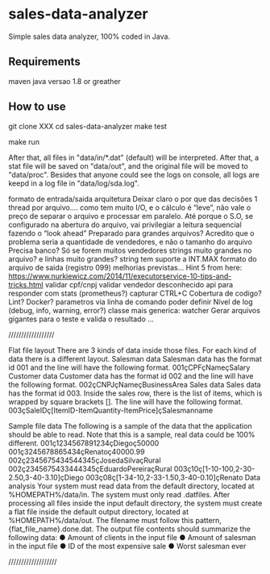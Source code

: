 # sales-data-analyzer
Simple sales data analyzer, 100% coded in Java.

## Requirements
maven
java versao 1.8 or greather

## How to use
git clone XXX
cd sales-data-analyzer
make test

make run

After that, all files in "data/in/*.dat" (default) will be interpreted. After that, a stat file will be saved on "data/out", and the original file will be moved to "data/proc". Besides that anyone could see the logs on console, all logs are keepd in a log file in "data/log/sda.log".






formato de entrada/saida
arquitetura
Deixar claro o por que das decisões
1 thread por arquivo…. como tem muito I/O, e o cálculo é “leve”, não vale o preço de separar o arquivo e processar em paralelo. Até porque o S.O, se configurado na abertura do arquivo, vai privilegiar a leitura sequencial fazendo o “look ahead”
Preparado para grandes arquivos?
Acredito que o problema seria a quantidade de vendedores, e não o tamanho do arquivo
Precisa banco? Só se forem muitos vendedores
strings muito grandes no arquivo? e linhas muito grandes?
string tem suporte a INT.MAX
formato do arquivo de saida (registro 099)
melhorias previstas…
Hint 5 from here: https://www.nurkiewicz.com/2014/11/executorservice-10-tips-and-tricks.html
validar cpf/cnpj
validar vendedor desconhecido
api para responder com stats (prometheus?)
capturar CTRL+C
Cobertura de codigo? Lint?
Docker?
parametros via linha de comando
poder definir Nível de log (debug, info, warning, error?)
classe mais generica: watcher
Gerar arquivos gigantes para o teste e valida o resultado
…

//////////////////

Flat file layout
There are 3 kinds of data inside those files. For each kind of data there is a different layout.
Salesman data
Salesman data has the format id 001 and the line will have the following format.
001çCPFçNameçSalary
Customer data
Customer data has the format id 002 and the line will have the following format.
002çCNPJçNameçBusinessArea
Sales data
Sales data has the format id 003. Inside the sales row, there is the list of items, which is
wrapped by square brackets []. The line will have the following format.
003çSaleIDç[ItemID-ItemQuantity-ItemPrice]çSalesmanname

Sample file data
The following is a sample of the data that the application should be able to read. Note that this is
a sample, real data could be 100% different.
001ç1234567891234çDiegoç50000
001ç3245678865434çRenatoç40000.99
002ç2345675434544345çJosedaSilvaçRural
002ç2345675433444345çEduardoPereiraçRural
003ç10ç[1-10-100,2-30-2.50,3-40-3.10]çDiego
003ç08ç[1-34-10,2-33-1.50,3-40-0.10]çRenato
Data analysis
Your system must read data from the default directory, located at %HOMEPATH%/data/in. The
system must only read .datfiles.
After processing all files inside the input default directory, the system must create a flat file inside
the default output directory, located at %HOMEPATH%/data/out. The filename must follow this
pattern, {flat_file_name}.done.dat.
The output file contents should summarize the following data:
● Amount of clients in the input file
● Amount of salesman in the input file
● ID of the most expensive sale
● Worst salesman ever



///////////////////


